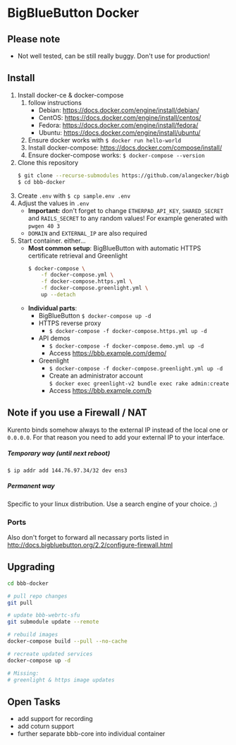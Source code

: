 # BigBlueButton Docker

## Please note
- Not well tested, can be still really buggy. Don't use for production! 

## Install
1. Install docker-ce & docker-compose
    1. follow instructions
        * Debian: https://docs.docker.com/engine/install/debian/
        * CentOS: https://docs.docker.com/engine/install/centos/
        * Fedora: https://docs.docker.com/engine/install/fedora/
        * Ubuntu: https://docs.docker.com/engine/install/ubuntu/
    2. Ensure docker works with `$ docker run hello-world`
    3. Install docker-compose: https://docs.docker.com/compose/install/
    4. Ensure docker-compose works: `$ docker-compose --version`
5. Clone this repository
   ```sh
   $ git clone --recurse-submodules https://github.com/alangecker/bigbluebutton-docker.git bbb-docker
   $ cd bbb-docker
   ```
6. Create `.env` with `$ cp sample.env .env`
7. Adjust the values in `.env`
   - **Important:** don't forget to change `ETHERPAD_API_KEY`, `SHARED_SECRET` and `RAILS_SECRET` to any random values! For example generated with `pwgen 40 3`
   - `DOMAIN` and `EXTERNAL_IP` are also required
8. Start container. either...
    - **Most common setup**: BigBlueButton with automatic HTTPS certificate retrieval and Greenlight
        ```bash
        $ docker-compose \
            -f docker-compose.yml \
            -f docker-compose.https.yml \
            -f docker-compose.greenlight.yml \
            up --detach
        ```
    - **Individual parts**:
        - BigBlueButton `$ docker-compose up -d`
        - HTTPS reverse proxy
            - `$ docker-compose -f docker-compose.https.yml up -d`
        - API demos
            - `$ docker-compose -f docker-compose.demo.yml up -d`
            - Access https://bbb.example.com/demo/
        - Greenlight
            - `$ docker-compose -f docker-compose.greenlight.yml up -d`
            - Create an administrator account \
            `$ docker exec greenlight-v2 bundle exec rake admin:create`
            - Access https://bbb.example.com/b





## Note if you use a Firewall / NAT
Kurento binds somehow always to the external IP instead of the local one or `0.0.0.0`. For that reason you need to add your external IP to your interface.

##### Temporary  way (until next reboot)
```
$ ip addr add 144.76.97.34/32 dev ens3
```

##### Permanent way
Specific to your linux distribution. Use a search engine of your choice. ;)

### Ports
Also don't forget to forward all necassary ports listed in http://docs.bigbluebutton.org/2.2/configure-firewall.html


## Upgrading
```bash
cd bbb-docker

# pull repo changes
git pull 

# update bbb-webrtc-sfu
git submodule update --remote 

# rebuild images
docker-compose build --pull --no-cache 

# recreate updated services
docker-compose up -d

# Missing:
# greenlight & https image updates
```

## Open Tasks
- add support for recording
- add coturn support
- further separate bbb-core into individual container

